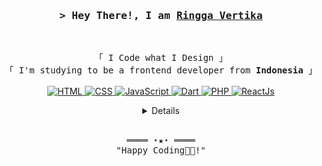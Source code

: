 <!-- https://github.com/ShahriarShafin/ -->
<!-- April 15, 2021 -->
<!-- LEAVE A STAR, IF YOU LIKE IT ! -->

<!-- Profile Views Counter --

<!-- Intro  -->
<h3 align="center">
        <samp>&gt; Hey There!, I am
                <b><a target="_blank" href="https://github.com/ringgarestu"> Ringga Vertika</a></b>
        </samp>
</h3>
<br>

<p align="center">
        <!-- Organisation  -->
        <samp>
                「 I Code what I Design 」
                <br>
                「 I'm studying to be a frontend developer from <b>Indonesia</b> 」
                <br>
                <br>
        </samp>
        <!-- Programming Languages -->        
        <!-- HTML -->
        <a href="https://github.com/ringgarestu?tab=repositories&q=&type=&language=html&sort=" target="_blank"><img alt="HTML"
                        src="https://img.shields.io/badge/-HTML-E34F26?style=flat-square&logo=HTML5&logoColor=white">
        </a>
        <!-- CSS  -->
        <a href="https://github.com/ringgarestu?tab=repositories" target="_blank"><img alt="CSS"
                        src="https://img.shields.io/badge/-CSS-1572B6?style=flat-square&logo=CSS3&logoColor=white">
        </a>
        <!-- JavaScript -->
        <a href="https://github.com/ringgarestu?tab=repositories&q=&type=&language=javascript&sort=" target="_blank"><img alt="JavaScript"
                        src="https://img.shields.io/badge/-JavaScript-F7DF1E?style=flat-square&logo=JavaScript&logoColor=white">       
        <!-- Dart -->
        <a href="https://github.com/ringgarestu?tab=repositories&q=&type=&language=Dart&sort=" target="_blank"><img alt="Dart"
                        src="https://img.shields.io/badge/-Dart-4e8ed2?style=flat-square&logo=Dart&logoColor=white">   
        <a href="https://github.com/ringgarestu?tab=repositories&q=&type=&language=PHP&sort=" target="_blank"><img alt="PHP"
                        src="https://img.shields.io/badge/-PHP-6b7fd1?style=flat-square&logo=PHP&logoColor=white">
        <a href="https://github.com/ringgarestu?tab=repositories&q=&type=&language=ReactJs&sort=" target="_blank"><img alt="ReactJs"
                        src="https://img.shields.io/badge/-ReactJs-6b7fd1?style=flat-square&logo=ReactJs&logoColor=white"> 
</p>

<!-- Details Section-->
<details align="center">
    <summary> <samp>&#9776; More</samp></summary>
    <p align="center">
        <br>
        <!-- Social Links -->
        <p>Find me on</p>
        <!-- Gmail -->
        <a href="mailto:ringgarestu@gmail.com" target="_blank"><img alt="Gmail"
                src="https://img.shields.io/badge/-Gmail-EA4335?style=flat-square&logo=Gmail&logoColor=white">
        </a>     
        <!-- Instagram -->
        <a href="https://www.instagram.com/n666a.vk/" target="_blank"><img alt="Instagram"
                src="https://img.shields.io/badge/-Instagram-E4405F?style=flat-square&logo=Instagram&logoColor=white">
        </a>
        <!-- Linkedin -->
        <a href="https://www.linkedin.com/in/ringga-vertika-5b02831b5/" target="_blank"><img alt="Linkedin"
                src="https://img.shields.io/badge/-Linkedin-0A66C2?style=flat-square&logo=Linkedin&logoColor=white">
        </a>
    </p>
</details>
<br>

<!-- Footer -->
<samp>
    <p align="center">
        ════ ⋆★⋆ ════
        <br>
        "Happy Coding👨‍💻!"
    </p>
</samp>
